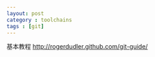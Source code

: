 ```yaml
---
layout: post
category : toolchains
tags : [git]
---
```


基本教程
<http://rogerdudler.github.com/git-guide/>

